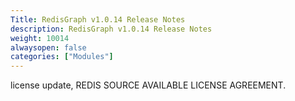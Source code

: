 ```yaml
---
Title: RedisGraph v1.0.14 Release Notes
description: RedisGraph v1.0.14 Release Notes
weight: 10014
alwaysopen: false
categories: ["Modules"]
---
```

license update, REDIS SOURCE AVAILABLE LICENSE AGREEMENT.